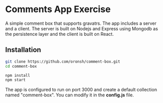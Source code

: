 # Comments App Exercise
A simple comment box that supports gravatrs.
The app includes a server and a client.
The server is built on Nodejs and Express using Mongodb as the persistence layer and the client is built on React.

## Installation

```bash
git clone https://github.com/oronsh/comment-box.git
cd comment-box

npm install
npm start
```

The app is configured to run on port 3000 and create a default collection named "comment-box".
You can modify it in the **config.js** file. 